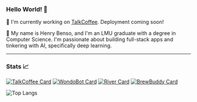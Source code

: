 ### Hello World! 👋

🔭 I'm currently working on [TalkCoffee](https://github.com/henrybenso/talkcoffee). Deployment coming soon!

💬 My name is Henry Benso, and I'm an LMU graduate with a degree in Computer Science. I'm passionate about building full-stack apps and tinkering with AI, specifically deep learning.

---

### Stats 📈

[![TalkCoffee Card](https://github-readme-stats.vercel.app/api/pin/?username=henrybenso&repo=talkcoffee&theme=dark)](https://github.com/henrybenso/talkcoffee)
[![WondoBot Card](https://github-readme-stats.vercel.app/api/pin/?username=jf2024&repo=WondoBot&theme=dark)](https://github.com/jf2024/WondoBot)
[![River Card](https://github-readme-stats.vercel.app/api/pin/?username=bryanardon&repo=River&theme=dark)](https://github.com/bryanardon/River)
[![BrewBuddy Card](https://github-readme-stats.vercel.app/api/pin/?username=henrybenso&repo=BrewBuddyApp&theme=dark)](https://github.com/henrybenso/BrewBuddyApp)

![Top Langs](https://github-readme-stats-henrybensos-projects.vercel.app/api/top-langs/?username=henrybenso&layout=compact&theme=dark)

<!--
**henrybenso/henrybenso** is a ✨ _special_ ✨ repository because its `README.md` (this file) appears on your GitHub profile.

Here are some ideas to get you started:

- 🔭 I’m currently working on ...
- 🌱 I’m currently learning ...
- 👯 I’m looking to collaborate on ...
- 🤔 I’m looking for help with ...
- 💬 Ask me about ...
- 📫 How to reach me: ...
- 😄 Pronouns: ...
- ⚡ Fun fact: ...
-->
